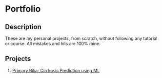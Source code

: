 # Portfolio

## Description

These are my personal projects, from scratch, without following any tutorial or course. All mistakes and hits are 100% mine.

## Projects

1. [Primary Biliar Cirrhosis Prediction using ML](01-mean-variance-standard-deviation-calculator)
